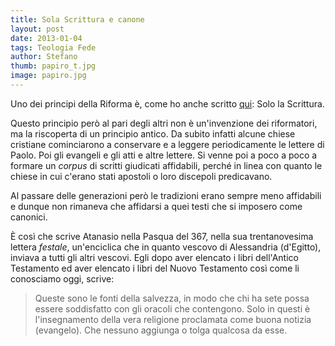 ```yaml
---
title: Sola Scrittura e canone
layout: post
date: 2013-01-04
tags: Teologia Fede
author: Stefano
thumb: papiro_t.jpg
image: papiro.jpg
---
```


Uno dei principi della Riforma è, come ho anche scritto [qui](/teologia/01_fede/5-solo//#sola-scriptura): Solo la Scrittura.

Questo principio però al pari degli altri non è un'invenzione dei riformatori, ma la riscoperta di un principio antico. Da subito infatti alcune chiese cristiane cominciarono a conservare e a leggere periodicamente le lettere di Paolo. Poi gli evangeli e gli atti e altre lettere. Si venne poi a poco a poco a formare un <em>corpus</em> di scritti giudicati affidabili, perché in linea con quanto le chiese in cui c'erano stati apostoli o loro discepoli predicavano.

Al passare delle generazioni però le tradizioni erano sempre meno affidabili e dunque non rimaneva che affidarsi a quei testi che si imposero come canonici.

È così che scrive Atanasio nella Pasqua del 367, nella sua trentanovesima lettera <em>festale</em>, un'enciclica che in quanto vescovo di Alessandria (d'Egitto), inviava a tutti gli altri vescovi. Egli dopo aver elencato i libri dell'Antico Testamento ed aver elencato i libri del Nuovo Testamento così come li conosciamo oggi, scrive:

> Queste sono le fonti della salvezza, in modo che chi ha sete possa essere soddisfatto con gli oracoli che contengono. Solo in questi è l'insegnamento della vera religione proclamata come buona notizia (evangelo). Che nessuno aggiunga o tolga qualcosa da esse.